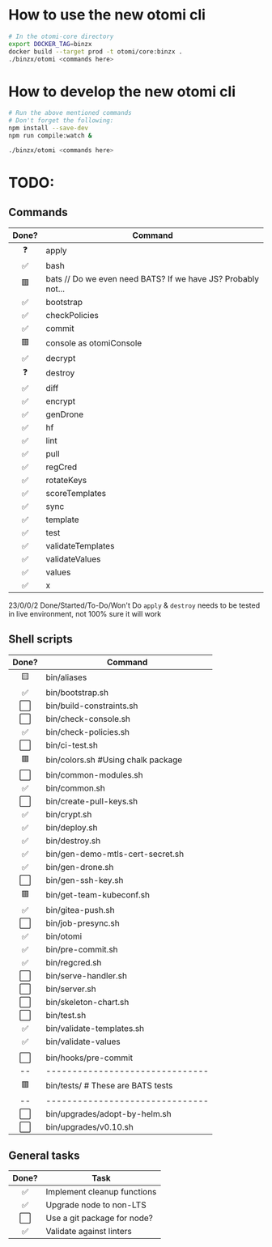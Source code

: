 # How to use the new otomi cli

```sh
# In the otomi-core directory
export DOCKER_TAG=binzx
docker build --target prod -t otomi/core:binzx .
./binzx/otomi <commands here>
```

# How to develop the new otomi cli

```sh
# Run the above mentioned commands
# Don't forget the following:
npm install --save-dev
npm run compile:watch &

./binzx/otomi <commands here>
```

# TODO:

## Commands

| Done? | Command                                                      |
| :---: | ------------------------------------------------------------ |
|  ❓   | apply                                                        |
|  ✅   | bash                                                         |
|  🟥   | bats // Do we even need BATS? If we have JS? Probably not... |
|  ✅   | bootstrap                                                    |
|  ✅   | checkPolicies                                                |
|  ✅   | commit                                                       |
|  🟥   | console as otomiConsole                                      |
|  ✅   | decrypt                                                      |
|  ❓   | destroy                                                      |
|  ✅   | diff                                                         |
|  ✅   | encrypt                                                      |
|  ✅   | genDrone                                                     |
|  ✅   | hf                                                           |
|  ✅   | lint                                                         |
|  ✅   | pull                                                         |
|  ✅   | regCred                                                      |
|  ✅   | rotateKeys                                                   |
|  ✅   | scoreTemplates                                               |
|  ✅   | sync                                                         |
|  ✅   | template                                                     |
|  ✅   | test                                                         |
|  ✅   | validateTemplates                                            |
|  ✅   | validateValues                                               |
|  ✅   | values                                                       |
|  ✅   | x                                                            |

23/0/0/2 Done/Started/To-Do/Won't Do
`apply` & `destroy` needs to be tested in live environment, not 100% sure it will work

## Shell scripts

| Done? | Command                            |
| :---: | ---------------------------------- |
|  🟨   | bin/aliases                        |
|  ✅   | bin/bootstrap.sh                   |
|  ⬜   | bin/build-constraints.sh           |
|  ⬜   | bin/check-console.sh               |
|  ✅   | bin/check-policies.sh              |
|  ⬜   | bin/ci-test.sh                     |
|  🟥   | bin/colors.sh #Using chalk package |
|  ⬜   | bin/common-modules.sh              |
|  ✅   | bin/common.sh                      |
|  ⬜   | bin/create-pull-keys.sh            |
|  ✅   | bin/crypt.sh                       |
|  ✅   | bin/deploy.sh                      |
|  ✅   | bin/destroy.sh                     |
|  ✅   | bin/gen-demo-mtls-cert-secret.sh   |
|  ✅   | bin/gen-drone.sh                   |
|  ⬜   | bin/gen-ssh-key.sh                 |
|  🟥   | bin/get-team-kubeconf.sh           |
|  ✅   | bin/gitea-push.sh                  |
|  ⬜   | bin/job-presync.sh                 |
|  ✅   | bin/otomi                          |
|  ✅   | bin/pre-commit.sh                  |
|  ✅   | bin/regcred.sh                     |
|  ⬜   | bin/serve-handler.sh               |
|  ⬜   | bin/server.sh                      |
|  ⬜   | bin/skeleton-chart.sh              |
|  ⬜   | bin/test.sh                        |
|  ✅   | bin/validate-templates.sh          |
|  ✅   | bin/validate-values                |
|       |                                    |
|  ⬜   | bin/hooks/pre-commit               |
|  --   | -------------------------------    |
|  🟥   | bin/tests/ # These are BATS tests  |
|  --   | -------------------------------    |
|  ⬜   | bin/upgrades/adopt-by-helm.sh      |
|  ⬜   | bin/upgrades/v0.10.sh              |

## General tasks

| Done? | Task                        |
| :---: | --------------------------- |
|  ✅   | Implement cleanup functions |
|  ✅   | Upgrade node to non-LTS     |
|  ⬜   | Use a git package for node? |
|  ✅   | Validate against linters    |
